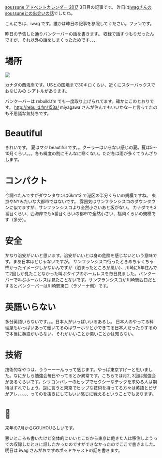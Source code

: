 [soussune アドベントカレンダー 2017](https://adventar.org/calendars/2410) 3日目の記事です。
昨日は[iwagさんのsoussuneとの出会いの話](https://iwag.github.io/mydoc/advent)でしたね。

こんにちは、iwag です。誰かは昨日の記事を参照してください。ファンです。 

昨日の予告した通りバンクーバーの話を書きます。
収録で話すつもりだったんですが、それ以外の話をしまくったためです、、、

# 場所
![](https://i.gyazo.com/6fce32d0b08068d2a4cf43c94e48eb2a.png)

カナダの西海岸です。USとの国境まで30キロくらい、近くにスターバックスでおなじみの シアトルがあります。

バンクーバーは rebuild.fm でも一度取り上げられてます。確かにこのとおりです。
http://rebuild.fm/153a/
miyagawa さんが住んでもいいかなーと言ってたのも不思議な気持ちです。

# Beautiful
きれいです。 夏はマジ beautiful です。。クーラーはいらない感じの夏。夏は5〜10月くらい。。。冬も緯度の割にそんなに寒くない。ただ冬は雨が多くてうんざりします。

# コンパクト
今調べたんですがダウンタウンは6km^2 で港区の半分くらいの規模ですね。
東京やNYみたいな大都市ではないです。
雰囲気はサンフランシスコのダウンタウンに似てますが、サンフランシスコより全然小さいあと坂がない。
カナダでも3番目くらい、西海岸でも5番目くらいの都市で全然小さい、福岡くらいの規模です（多分）。

# 安全
かなり治安がいいと思います。治安がいいとは身の危険を感じないという意味です。まあ日本ほどじゃないですが。
サンフランシスコ行ったときめちゃくちゃ怖かったイメージしかないんですが（泊まったところが悪い）、川崎に5年住んでて2回しか見たことなかった叫ぶタイプのホームレスを毎日見ました。バンクーバーで叫ぶホームレスは見たことないです。サンフランシスコが川崎駅西口だとするとバンクーバーは川崎駅東口（ラゾーナ側）です。

# 英語いらない
多分英語いらないです。。。日本人がいっぱいいるあるし。
日本人のやってる料理屋もいっぱいあって働いてるのはワーホリとかできてる日本人だったりするので本当に英語がいらない。それがいいことか悪いことかは知らない。

# 技術
技術的なやつは、ううーーーんっって感じます。やっぱ東京すげーと思いました。なにかしら勉強会毎日やってるとか異常です。こちらでは月2, 3回は勉強会があるくらいです。シリコンバレーのヒップでセクシーなテックを求める人は期待はずれでしょう。逆に言うと東京でヒップな技術を持ってる方々は英語とビザがアレ、、、、、ってのを抜きにしてもいい感じに戦えるということでもあります。

# 🌿
来年の7月からGOUHOUらしいです。

悪いところも書いたけど全体的にいいとこだから東京に飽きた人は移住しようっての収録したときに話したかったのですができなかったのでここで書きました。
明日は iwag さんがおすすめポッドキャストの話を書きます。
